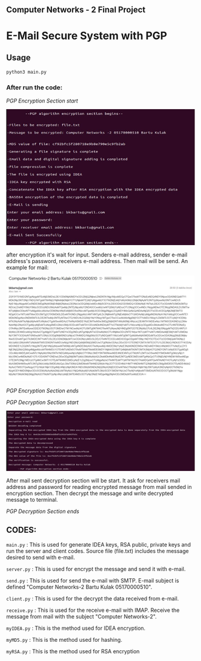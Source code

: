 ## Computer Networks - 2 Final Project
# E-Mail Secure System with PGP


## Usage
```cmd
python3 main.py
 ```
### After run the code:
*PGP Encryption Section start*

![img](img/3.jpg)

after encryption it's wait for input. Senders e-mail address, sender e-mail address's password, receivers e-mail address. Then mail will be send.
An example for mail:

![img](img/4.jpg)

*PGP Encryption Section ends*

*PGP Decryption Section start*

![img](img/5.jpg)

After mail sent decryption section will be start. It ask for receivers mail address and password for reading encrypted message from mail sended in encryption section. Then decrypt the message and write decrypted message to terminal.

*PGP Decryption Section ends*

## CODES:

```main.py``` : This is used for generate IDEA keys, RSA public, private keys and run the server and client codes. Source file (file.txt) includes the message desired to send with e-mail. 

```server.py``` : This is used for encrypt the message and send it with e-mail.

```send.py``` : This is used for send the e-mail with SMTP. E-mail subject is defined "Computer Networks-2 Bartu Kulak 05170000510".

```client.py``` : This is used for the decrypt the data received from e-mail.

```receive.py``` : This is used for the receive e-mail with IMAP. Receive the message from mail with the subject "Computer Networks-2".

```myIDEA.py``` : This is the method used for IDEA encryption.

```myMD5.py``` : This is the method used for hashing.

```myRSA.py``` : This is the method used for RSA encryption




